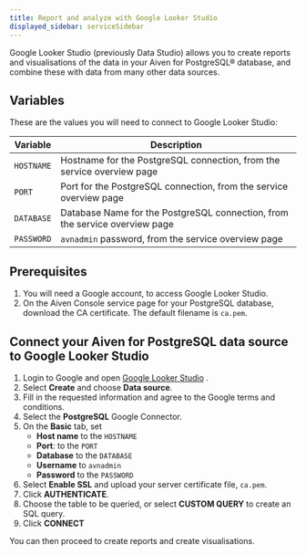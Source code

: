 ```yaml
---
title: Report and analyze with Google Looker Studio
displayed_sidebar: serviceSidebar
---
```


Google Looker Studio (previously Data Studio) allows you to create reports and visualisations of the data in your Aiven for PostgreSQL® database, and combine these with data from many other data sources.

## Variables

These are the values you will need to connect to Google Looker Studio:

 | Variable   | Description                                                                 |
 | ---------- | --------------------------------------------------------------------------- |
 | `HOSTNAME` | Hostname for the PostgreSQL connection, from the service overview page      |
 | `PORT`     | Port for the PostgreSQL connection, from the service overview page          |
 | `DATABASE` | Database Name for the PostgreSQL connection, from the service overview page |
 | `PASSWORD` | `avnadmin` password, from the service overview page                         |

## Prerequisites

1.  You will need a Google account, to access Google Looker Studio.
2.  On the Aiven Console service page for your PostgreSQL database,
    download the CA certificate. The default filename is `ca.pem`.

## Connect your Aiven for PostgreSQL data source to Google Looker Studio

1.  Login to Google and open [Google Looker
    Studio](https://lookerstudio.google.com/overview) .
2.  Select **Create** and choose **Data source**.
3.  Fill in the requested information and agree to the Google terms and
    conditions.
4.  Select the **PostgreSQL** Google Connector.
5.  On the **Basic** tab, set
    -   **Host name** to the `HOSTNAME`
    -   **Port**: to the `PORT`
    -   **Database** to the `DATABASE`
    -   **Username** to `avnadmin`
    -   **Password** to the `PASSWORD`
6.  Select **Enable SSL** and upload your server certificate file,
    `ca.pem`.
7.  Click **AUTHENTICATE**.
8.  Choose the table to be queried, or select **CUSTOM QUERY** to create
    an SQL query.
9.  Click **CONNECT**

You can then proceed to create reports and create visualisations.
